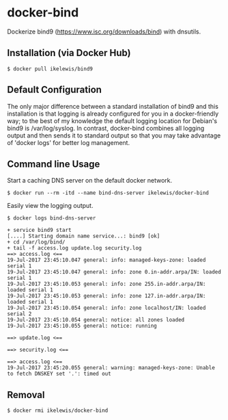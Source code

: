 docker-bind
===========

Dockerize bind9 (https://www.isc.org/downloads/bind) with dnsutils.

Installation (via Docker Hub)
-----------------------------

```
$ docker pull ikelewis/bind9
```

Default Configuration
---------------------

The only major difference between a standard installation of bind9 and
this installation is that logging is already configured for you in a
docker-friendly way; to the best of my knowledge the default logging
location for Debian's bind9 is /var/log/syslog.  In contrast,
docker-bind combines all logging output and then sends it to standard
output so that you may take advantage of 'docker logs' for better log
management.

Command line Usage
------------------

Start a caching DNS server on the default docker network.

```
$ docker run --rm -itd --name bind-dns-server ikelewis/docker-bind
```

Easily view the logging output.

```
$ docker logs bind-dns-server

+ service bind9 start
[....] Starting domain name service...: bind9 [ok]
+ cd /var/log/bind/
+ tail -f access.log update.log security.log
==> access.log <==
19-Jul-2017 23:45:10.047 general: info: managed-keys-zone: loaded serial 1
19-Jul-2017 23:45:10.047 general: info: zone 0.in-addr.arpa/IN: loaded serial 1
19-Jul-2017 23:45:10.053 general: info: zone 255.in-addr.arpa/IN: loaded serial 1
19-Jul-2017 23:45:10.053 general: info: zone 127.in-addr.arpa/IN: loaded serial 1
19-Jul-2017 23:45:10.054 general: info: zone localhost/IN: loaded serial 2
19-Jul-2017 23:45:10.054 general: notice: all zones loaded
19-Jul-2017 23:45:10.055 general: notice: running

==> update.log <==

==> security.log <==

==> access.log <==
19-Jul-2017 23:45:20.055 general: warning: managed-keys-zone: Unable to fetch DNSKEY set '.': timed out
```

Removal
-------

```
$ docker rmi ikelewis/docker-bind
```